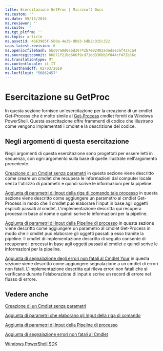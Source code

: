 ```yaml
---
title: Esercitazione GetProc | Microsoft Docs
ms.custom: ''
ms.date: 09/13/2016
ms.reviewer: ''
ms.suite: ''
ms.tgt_pltfrm: ''
ms.topic: article
ms.assetid: 4663905f-560a-4e39-9b03-6db2c315c322
caps.latest.revision: 6
ms.openlocfilehash: bbd07a0d0abd30742b7e02482adedae3af43aca4
ms.sourcegitcommit: b6871f21bd666f9cd71dd336bb3f844cf472b56c
ms.translationtype: MT
ms.contentlocale: it-IT
ms.lasthandoff: 02/03/2019
ms.locfileid: "56862457"
---
```

# <a name="getproc-tutorial"></a>Esercitazione su GetProc

In questa sezione fornisce un'esercitazione per la creazione di un cmdlet Get-Process che è molto simile al [Get-Process](/powershell/module/Microsoft.PowerShell.Management/Get-Process) cmdlet forniti da Windows PowerShell. Questa esercitazione offre frammenti di codice che illustrano come vengono implementati i cmdlet e la descrizione del codice.

## <a name="topics-in-this-tutorial"></a>Negli argomenti di questa esercitazione

Negli argomenti di questa esercitazione sono progettati per essere letti in sequenza, con ogni argomento sulla base di quelle illustrate nell'argomento precedente.

[Creazione di un Cmdlet senza parametri](./creating-a-cmdlet-without-parameters.md) in questa sezione viene descritto come creare un cmdlet che recupera le informazioni dal computer locale senza l'utilizzo di parametri e quindi scrive le informazioni per la pipeline.

[Aggiunta di parametri di Input della riga di comando tale processo](./adding-parameters-that-process-command-line-input.md) in questa sezione viene descritto come aggiungere un parametro al cmdlet Get-Process in modo che il cmdlet può elaborare l'input in base agli oggetti espliciti passati al cmdlet. L'implementazione descritta qui recupera processi in base al nome e quindi scrive le informazioni per la pipeline.

[Aggiunta di parametri di Input della Pipeline di processo](./adding-parameters-that-process-pipeline-input.md) in questa sezione viene descritto come aggiungere un parametro al cmdlet Get-Process in modo che il cmdlet può elaborare gli oggetti passati a esso tramite la pipeline. Il cmdlet di implementazione descritto di seguito consente di recuperare i processi in base agli oggetti passati al cmdlet e quindi scrive le informazioni per la pipeline.

[Aggiunta di segnalazione degli errori non fatali al Cmdlet Your](./adding-non-terminating-error-reporting-to-your-cmdlet.md) in questa sezione viene descritto come aggiungere segnalazione a un cmdlet di errori non fatali. L'implementazione descritta qui rileva errori non fatali che si verificano durante l'elaborazione di input e scrive un record di errore nel flusso di errore.

## <a name="see-also"></a>Vedere anche

[Creazione di un Cmdlet senza parametri](./creating-a-cmdlet-without-parameters.md)

[Aggiunta di parametri che elaborano gli Input della riga di comando](./adding-parameters-that-process-command-line-input.md)

[Aggiunta di parametri di Input della Pipeline di processo](./adding-parameters-that-process-pipeline-input.md)

[Aggiunta di segnalazione errori non fatali al Cmdlet](./adding-non-terminating-error-reporting-to-your-cmdlet.md)

[Windows PowerShell SDK](../windows-powershell-reference.md)
